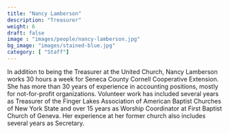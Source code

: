 ```yaml
---
title: "Nancy Lamberson"
description: "Treasurer"
weight: 6
draft: false
image : "images/people/nancy-lamberson.jpg"
bg_image: "images/stained-blue.jpg"
category: [ "Staff"]
---
```


In addition to being the Treasurer at the United Church, Nancy Lamberson works 30 hours a week for Seneca County Cornell Cooperative Extension.  She has more than 30 years of experience in accounting positions, mostly for not-for-profit organizations.  Volunteer work has included several years as Treasurer of the Finger Lakes Association of American Baptist Churches of New York State and over 15 years as Worship Coordinator at First Baptist Church of Geneva.  Her experience at her former church also includes several years as Secretary.
